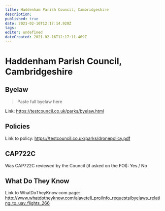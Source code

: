 ```yaml
---
title: Haddenham Parish Council, Cambridgeshire
description: 
published: true
date: 2021-02-16T12:17:14.920Z
tags: 
editor: undefined
dateCreated: 2021-02-16T12:17:11.469Z
---
```


# Haddenham Parish Council, Cambridgeshire


## Byelaw
> Paste full byelaw here

Link:
https://testcouncil.co.uk/parks/byelaw.html

## Policies
Link to policy:
https://testcouncil.co.uk/parks/dronepolicy.pdf

## CAP722C

Was CAP722C reviewed by the Council (if asked on the FOI): Yes / No

## What Do They Know

Link to WhatDoTheyKnow.com page:
http://www.whatdotheyknow.com/alaveteli_pro/info_requests/byelaws_relating_to_uav_flights_266

